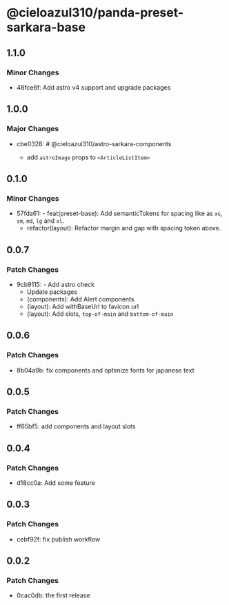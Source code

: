 # @cieloazul310/panda-preset-sarkara-base

## 1.1.0

### Minor Changes

- 48fce6f: Add astro v4 support and upgrade packages

## 1.0.0

### Major Changes

- cbe0328: # @cieloazul310/astro-sarkara-components

  - add `astroImage` props to `<ArticleListItem>`

## 0.1.0

### Minor Changes

- 57fda61: - feat(preset-base): Add semanticTokens for spacing like as `xs`, `sm`, `md`, `lg` and `xl`.
  - refactor(layout): Refactor margin and gap with spacing token above.

## 0.0.7

### Patch Changes

- 9cb9115: - Add astro check
  - Update packages
  - (components): Add Alert components
  - (layout): Add withBaseUrl to favicon url
  - (layout): Add slots, `top-of-main` and `bottom-of-main`

## 0.0.6

### Patch Changes

- 8b04a9b: fix components and optimize fonts for japanese text

## 0.0.5

### Patch Changes

- ff65bf5: add components and layout slots

## 0.0.4

### Patch Changes

- d18cc0a: Add some feature

## 0.0.3

### Patch Changes

- cebf92f: fix publish workflow

## 0.0.2

### Patch Changes

- 0cac0db: the first release
